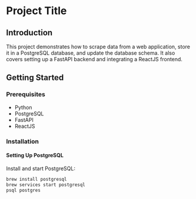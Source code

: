 # Project Title

## Introduction
This project demonstrates how to scrape data from a web application, store it in a PostgreSQL database, and update the database schema. It also covers setting up a FastAPI backend and integrating a ReactJS frontend.

## Getting Started

### Prerequisites
- Python
- PostgreSQL
- FastAPI
- ReactJS

### Installation

#### Setting Up PostgreSQL
Install and start PostgreSQL:
```bash
brew install postgresql
brew services start postgresql
psql postgres
